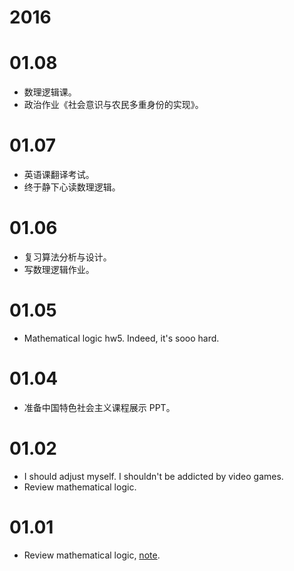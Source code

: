 # 2016

# 01.08
* 数理逻辑课。
* 政治作业《社会意识与农民多重身份的实现》。

# 01.07
* 英语课翻译考试。
* 终于静下心读数理逻辑。

# 01.06
* 复习算法分析与设计。
* 写数理逻辑作业。

# 01.05
* Mathematical logic hw5. Indeed, it's sooo hard.

# 01.04
* 准备中国特色社会主义课程展示 PPT。

# 01.02
* I should adjust myself. I shouldn't be addicted by video games.
* Review mathematical logic.

# 01.01
* Review mathematical logic, [note](https://www.zybuluo.com/nrailgun/note/256123).
